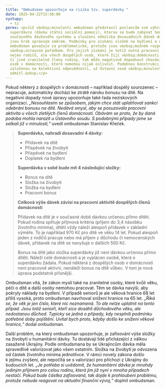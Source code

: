 ```yaml
---
title: "Ombudsman upozorňuje na rizika tzv. superdávky "
date: 2025-04-22T15:58:00
vystupy:
  - tz
perex: <p>Již v&nbsp;minulosti ombudsman představil poslancům své výhrady k tzv.
  superdávce (dávka státní sociální pomoci), kterou se bude zabývat Senát. Změny
  současného dávkového systému a sloučení několika dosavadních dávek do jedné
  jsou krok správným směrem. Podmínky pro získání složek na bydlení a dítě však
  ombudsman považuje za problematické, protože jsou v&nbsp;možném rozporu
  s&nbsp;ústavním pořádkem. Pro jejich získání je totiž nutná pracovní aktivita
  nejen rodičů, ale všech dospělých osob, které žijí v&nbsp;domácnosti. Na děti,
  či jiné zranitelné členy rodiny, tak může negativně dopadnout chování jiných
  osob v domácnosti, které nemohou nijak ovlivnit. Podobnou konstrukci,
  založenou na kolektivní odpovědnosti, už Ústavní soud v&nbsp;minulosti
  odmítl.&nbsp;</p>
---
```

<p>Pokud některý z&nbsp;dospělých v domácnosti – například dospělý sourozenec – nepracuje, automaticky dochází ke ztrátě nároku bonusu na dítě. Na negativní dopady nové úpravy upozorňuje také řada neziskových organizací. 
<i>„Nesouhlasím se způsobem, jakým chce stát uplatňovat sankci odebrání bonusu na dítě. Nedává smysl, aby se posuzovala pracovní aktivita u všech zletilých členů domácnosti. Obávám se proto, že by daná podoba mohla narazit u Ústavního soudu. S&nbsp;podobnými případy jsme se setkali již v&nbsp;minulosti,“</i> uvedl ombudsman Stanislav Křeček.</p>
<blockquote>
<p>
<strong>Superdávka, nahradí dosavadní 4 dávky:</strong></p>
<ul>
<li>Přídavek na dítě</li>
<li>Příspěvek na živobytí</li>
<li>Příspěvek na bydlení</li>
<li>Doplatek na bydlení</li></ul>
<p>
<strong>Superdávka v&nbsp;sobě bude mít 4 následující složky:</strong></p>
<ul>
<li>Bonus na dítě</li>
<li>Složka na živobytí</li>
<li>Složka na bydlení</li>
<li>Pracovní bonus</li></ul>
<p>
<strong>Celková výše dávek závisí na pracovní aktivitě dospělých členů domácnosti</strong></p>
<p>Přídavek na dítě je v&nbsp;současné době dávkou určenou přímo dítěti. Pokud rodina splňuje příjmová kritéria (příjem do 3,4 násobku životního minima), dítěti vždy náleží alespoň přídavek v&nbsp;základní výměře. To je například 970 Kč pro dítě ve věku 14 let. Pokud alespoň jeden z&nbsp;rodičů pracuje nebo má příjem z&nbsp;důchodu či nemocenských dávek, přídavek na dítě se navyšuje o dalších 500 Kč.</p>
<p>Bonus na dítě jako složka superdávky již není dávkou určenou přímo dítěti. Náleží celé domácnosti a je vyplácen osobě, která o superdávku žádala. Pokud některá z&nbsp;dospělých osob v&nbsp;domácnosti není pracovně aktivní, nenáleží bonus na dítě vůbec. V&nbsp;tom je nová úprava podstatně přísnější.</p></blockquote>
<p>Ombudsman vítá, že zákon myslí také na zranitelné osoby, které kvůli věku, péči o dítě a další osoby nemohou pracovat. Těm se dávka navýší, aby pokryly náklady na bydlení. V&nbsp;případě seniorů je ale věková hranice 68 let příliš vysoká, proto ombudsman navrhoval snížení hranice na 65 let. 
<i>„Říká se, že věk je jen číslo, které nic neznamená. To ale nelze uplatnit na tento případ. Jsou totiž senioři, kteří sice dosáhli důchodového věku, ale nedostanou důchod. Typicky se jedná o případy, kdy nesplnili podmínku potřebné doby pojištění. Uvítal bych proto, kdyby došlo ke snížení věkové hranice,“</i> dodal ombudsman.&nbsp;</p>
<p>Další problém, na který ombudsman upozorňuje, je zafixování výše složky na živobytí u humanitární dávky. Tu dostávají lidé přicházející z&nbsp;válkou zasažené Ukrajiny. Podle ombudsmana by se Ukrajincům dávka měla spravedlivě valorizovat jako všem ostatním. Složka na živobytí je odvozena od částek životního minima jednotlivce. V&nbsp;rámci novely zákona došlo k&nbsp;jejímu zvýšení, ale nepočítá se s&nbsp;valorizací pro příchozí z Ukrajiny do budoucích let. 
<i>„Je potřeba si uvědomit, že humanitární dávka je mnohdy jediným příjmem pro celou rodinu, která jim již nyní v&nbsp;mnoha případech nestačí. Pokud bude částka zafixovaná, tak dojde k&nbsp;prohloubení problému, protože nebude reagovat na aktuální finanční vývoj,“&nbsp;</i>doplnil ombudsman.</p>
